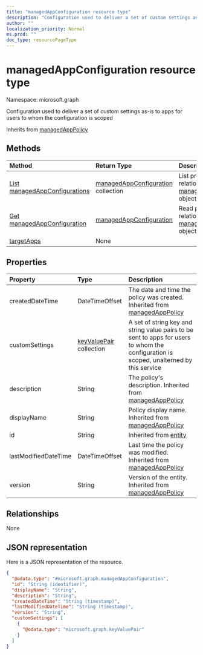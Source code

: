 ```yaml
---
title: "managedAppConfiguration resource type"
description: "Configuration used to deliver a set of custom settings as-is to apps for users to whom the configuration is scoped"
author: ""
localization_priority: Normal
ms.prod: ""
doc_type: resourcePageType
---
```


# managedAppConfiguration resource type


Namespace: microsoft.graph

Configuration used to deliver a set of custom settings as-is to apps for users to whom the configuration is scoped


Inherits from [managedAppPolicy](../resources/managedapppolicy.md)

## Methods
|Method|Return Type|Description|
|:---|:---|:---|
|[List managedAppConfigurations](../api/managedappconfiguration-list.md)|[managedAppConfiguration](../resources/managedappconfiguration.md) collection|List properties and relationships of the [managedAppConfiguration](../resources/managedappconfiguration.md) objects.|
|[Get managedAppConfiguration](../api/managedappconfiguration-get.md)|[managedAppConfiguration](../resources/managedappconfiguration.md)|Read properties and relationships of the [managedAppConfiguration](../resources/managedappconfiguration.md) object.|
|[targetApps](../api/managedappconfiguration-targetapps.md)|None||

## Properties
|Property|Type|Description|
|:---|:---|:---|
|createdDateTime|DateTimeOffset|The date and time the policy was created. Inherited from [managedAppPolicy](../resources/managedapppolicy.md)|
|customSettings|[keyValuePair](../resources/keyvaluepair.md) collection|A set of string key and string value pairs to be sent to apps for users to whom the configuration is scoped, unalterned by this service|
|description|String|The policy's description. Inherited from [managedAppPolicy](../resources/managedapppolicy.md)|
|displayName|String|Policy display name. Inherited from [managedAppPolicy](../resources/managedapppolicy.md)|
|id|String| Inherited from [entity](../resources/entity.md)|
|lastModifiedDateTime|DateTimeOffset|Last time the policy was modified. Inherited from [managedAppPolicy](../resources/managedapppolicy.md)|
|version|String|Version of the entity. Inherited from [managedAppPolicy](../resources/managedapppolicy.md)|

## Relationships
None

## JSON representation
Here is a JSON representation of the resource.
<!-- {
  "blockType": "resource",
  "keyProperty": "id",
  "@odata.type": "microsoft.graph.managedAppConfiguration",
  "baseType": "microsoft.graph.managedAppPolicy",
  "openType": false
}
-->
``` json
{
  "@odata.type": "#microsoft.graph.managedAppConfiguration",
  "id": "String (identifier)",
  "displayName": "String",
  "description": "String",
  "createdDateTime": "String (timestamp)",
  "lastModifiedDateTime": "String (timestamp)",
  "version": "String",
  "customSettings": [
    {
      "@odata.type": "microsoft.graph.keyValuePair"
    }
  ]
}
```

